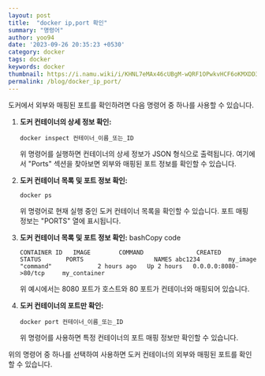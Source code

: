 ```yaml
---
layout: post
title:  "docker ip,port 확인"
summary: "명령어"
author: yoo94
date: '2023-09-26 20:35:23 +0530'
category: docker
tags: docker
keywords: docker
thumbnail: https://i.namu.wiki/i/KHNL7eMAx46cUBgM-wQRF1OPwkvHCF6oKMXDD3MpOwiUZedqQ_IZuA-vI2d1jMZIkDm9zQCFxb4FFS1HKvqJd5iHeA3PYSFRBYOYewHg6wvR4BwrQjucTirP9s5I4GGtpGBrtAqGgKl_vlGROsWrTA.svg
permalink: /blog/docker_ip_port/
---
```

도커에서 외부와 매핑된 포트를 확인하려면 다음 명령어 중 하나를 사용할 수 있습니다.

1. **도커 컨테이너의 상세 정보 확인:**

   `docker inspect 컨테이너_이름_또는_ID`

   위 명령어를 실행하면 컨테이너의 상세 정보가 JSON 형식으로 출력됩니다. 여기에서 "Ports" 섹션을 찾아보면 외부와 매핑된 포트 정보를 확인할 수 있습니다.

2. **도커 컨테이너 목록 및 포트 정보 확인:**

   `docker ps`

   위 명령어로 현재 실행 중인 도커 컨테이너 목록을 확인할 수 있습니다. 포트 매핑 정보는 "PORTS" 열에 표시됩니다.

2. **도커 컨테이너 목록 및 포트 정보 확인:**
   bashCopy code

   `CONTAINER ID   IMAGE        COMMAND               CREATED       STATUS       PORTS                    NAMES abc1234        my_image     "command"             2 hours ago   Up 2 hours   0.0.0.0:8080->80/tcp     my_container`

   위 예시에서는 8080 포트가 호스트와 80 포트가 컨테이너와 매핑되어 있습니다.

3. **도커 컨테이너의 포트만 확인:**

   `docker port 컨테이너_이름_또는_ID`

   위 명령어를 사용하면 특정 컨테이너의 포트 매핑 정보만 확인할 수 있습니다.


위의 명령어 중 하나를 선택하여 사용하면 도커 컨테이너의 외부와 매핑된 포트를 확인할 수 있습니다.